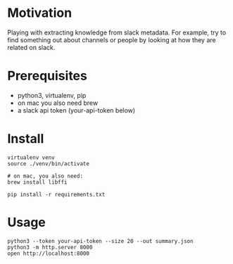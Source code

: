# Motivation

Playing with extracting knowledge from slack metadata. For example, try to find something out about channels
or people by looking at how they are related on slack.

# Prerequisites

* python3, virtualenv, pip
* on mac you also need brew
* a slack api token (your-api-token below)

# Install

    virtualenv venv
    source ./venv/bin/activate

    # on mac, you also need:
    brew install libffi

    pip install -r requirements.txt

# Usage

    python3 --token your-api-token --size 20 --out summary.json
    python3 -m http.server 8000
    open http://localhost:8000
